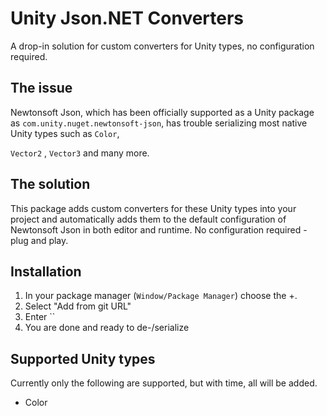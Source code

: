 # Unity Json.NET Converters

A drop-in solution for custom converters for Unity types, no configuration required.


## The issue

Newtonsoft Json, which has been officially supported as a Unity package as  `com.unity.nuget.newtonsoft-json`, has trouble serializing most native Unity types such as `Color`, 

`Vector2` ,   `Vector3` and many more.


## The solution

This package adds custom converters for these Unity types into your project and automatically adds them to the default configuration of Newtonsoft Json in both editor and runtime. No configuration required - plug and play.


## Installation

1. In your package manager (`Window/Package Manager`) choose the +.
2. Select "Add from git URL"
3. Enter ``
4. You are done and ready to de-/serialize

## Supported Unity types

Currently only the following are supported, but with time, all will be added.

- Color
